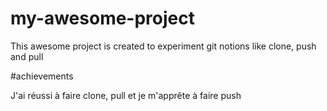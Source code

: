 # my-awesome-project

This awesome project is created to experiment git notions like clone, push and pull

#achievements

J'ai réussi à faire clone, pull et je m'apprête à faire push
